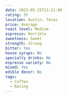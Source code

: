 ```yaml
---
date: 2023-05-25T13:21:00
rating: 35
location: Austin, Texas
price: Average
roast level: Medium
espresso: Horrible
sweetness: Sweet
strength: Strong
bitter: Yes
house syrups: No
specialty drinks: No
espresso variety: No
mixed: Yes
edible decor: No
tags:
  - Coffee
  - Rating
---
```




